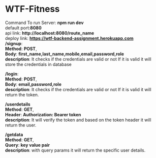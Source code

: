 # WTF-Fitness
Command To run Server: **npm run dev** </br>
default port:**8080** </br>
api link: **http://localhost:8080/route_name** </br>
deploy link: **https://wtf-backend-assignment.herokuapp.com** </br>
**/signup**: </br>
       **Method**: **POST**, </br>
        **Body**: **first_name,last_name,mobile,email,password,role** </br>
        **description**: It checks if the credentials are valid or not If it is valid it will store the credentials in database



**/login**: </br>
       **Method**: **POST**, </br>
        **Body**: **email,password,role** </br>
        **description**: It checks if the credentials are valid or not If it is valid it will return the token.

**/userdetails** </br>
       **Method**: **GET**, </br>
        **Header**:  **Authorization: Bearer token** </br>
        **description**: It will verify the token and based on the token header it will return the user.


**/getdata** </br>
       **Method**: **GET**, </br>
        **Query**:  **key value pair** </br>
        **description**: with query params it will return the specific user details.
